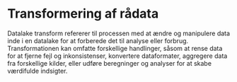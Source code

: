 # Transformering af rådata

Datalake transform refererer til processen med at ændre og manipulere data inde i en datalake for at forberede det til analyse eller forbrug. Transformationen kan omfatte forskellige handlinger, såsom at rense data for at fjerne fejl og inkonsistenser, konvertere dataformater, aggregere data fra forskellige kilder, eller udføre beregninger og analyser for at skabe værdifulde indsigter.
